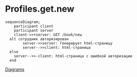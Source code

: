 # Profiles.get.new

```mermaid
sequenceDiagram;
	participant client
	participant server
	client->>+server: GET /book/new
  alt сотрудник авторизирован
		server->>server: Генерирует html-страницу
		server-->>client: html-страница
  else
    server-->>-client: html-страница с ошибкой авторизации
  end

```

[Diagrams](../Diagrams.md)